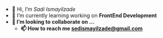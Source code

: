 - 👋 Hi, I’m <i>Sadi Ismayilzade</i>
- 🌱 I’m currently learning working on <strong>FrontEnd Development<strong>
- 💞️ I’m looking to collaborate on ...
  - 📫 How to reach me <a>sedismayilzade@gmail.com</a>

<!---
sadi006/sadi006 is a ✨ special ✨ repository because its `README.md` (this file) appears on your GitHub profile.
You can click the Preview link to take a look at your changes.
--->
